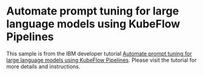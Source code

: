 # Automate prompt tuning for large language models using KubeFlow Pipelines

This sample is from the IBM developer tutorial [Automate prompt tuning for large language models using KubeFlow Pipelines](https://developer.ibm.com/learningpaths/kubeflow-pipelines/automate-prompt-tuning-for-llms/). Please visit the tutorial for more details and instructions.